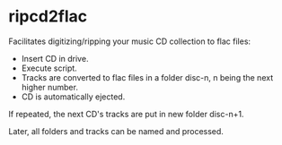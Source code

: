 # ripcd2flac

Facilitates digitizing/ripping your music CD collection to flac files:

- Insert CD in drive.
- Execute script.
- Tracks are converted to flac files in a folder disc-n, n being the next higher number.
- CD is automatically ejected.

If repeated, the next CD's tracks are put in new folder disc-n+1.

Later, all folders and tracks can be named and processed.
